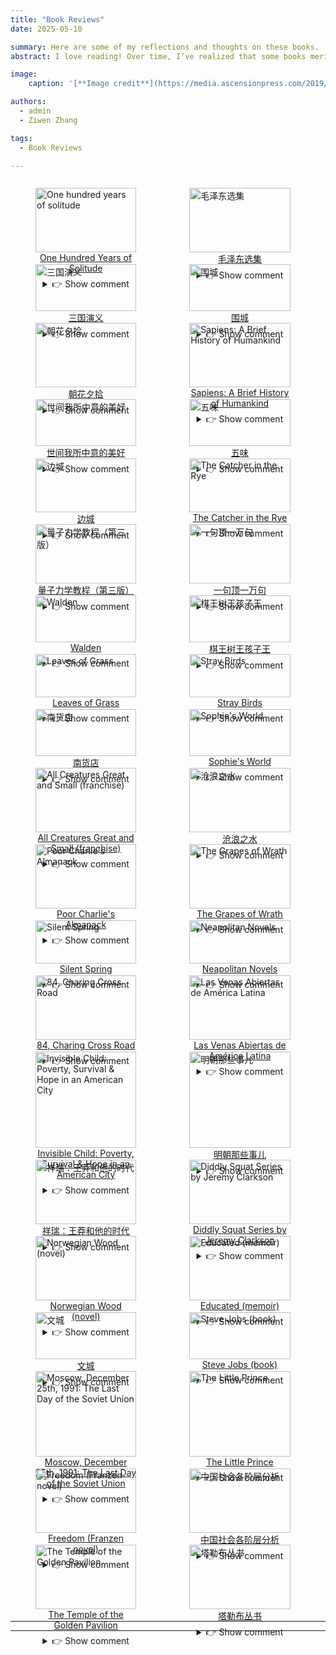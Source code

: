 ```yaml
---
title: "Book Reviews"
date: 2025-05-10

summary: Here are some of my reflections and thoughts on these books.
abstract: I love reading! Over time, I’ve realized that some books merit multiple readings, while others can be skipped. What follows are my highly subjective impressions of several books. If you haven’t read them before, I suggest skipping the review. But if you have, I invite you to see whether you agree or disagree 🤣.<br> My top recommended books will be awarded 5 🍔, while the least recommended ones will get 5 🥦.

image:
    caption: '[**Image credit**](https://media.ascensionpress.com/2019/10/15/13-books-that-should-be-on-every-catholics-bookshelf/)'

authors:
  - admin
  - Ziwen Zhang

tags:
  - Book Reviews

---
```


<div style="display: flex; gap: 1%; flex-wrap: wrap;">
  <figure style="width: 32%; margin-bottom: 1%;">
    <img src="./pic0.jpg" alt="One hundred years of solitude" style="width: 100%;">
    <figcaption style="text-align: center;">
    <a href="https://en.wikipedia.org/wiki/One_Hundred_Years_of_Solitude" target="_blank">
      One Hundred Years of Solitude
    </a>
    <details style="margin-top: 0.5em;">
    <summary>👉 Show comment</summary>
      A beautiful story. Read it once—you’ll want to read it ten more times!<br>
      Score: 🍔🍔🍔🍔🍔
    </details>
    </figcaption>
  </figure>

  <figure style="width: 32%; margin-bottom: 1%;">
    <img src="./pic5.png" alt="毛泽东选集" style="width: 100%;">
    <figcaption style="text-align: center;">
    <a href="https://en.wikipedia.org/wiki/Selected_Works_of_Mao_Tse-Tung" target="_blank">
      毛泽东选集
    </a>
    <details style="margin-top: 0.5em;">
    <summary>👉 Show comment</summary>
      这些书籍充满了智慧和策略——是年轻人成长过程中必读的书籍。你可以从中汲取力量和自信。青年人是冉冉升起的太阳，是世界的希望！<br>
      Score: 🍔🍔🍔🍔🍔
    </details>
    </figcaption>
  </figure>

  <figure style="width: 32%; margin-bottom: 1%;">
    <img src="./pic6.jpg" alt="三国演义" style="width: 100%;">
    <figcaption style="text-align: center;">
    <a href="https://en.wikipedia.org/wiki/Romance_of_the_Three_Kingdoms" target="_blank">
      三国演义
    </a>
    <details style="margin-top: 0.5em;">
    <summary>👉 Show comment</summary>
      “不求同年同月同日生——但求同年同月同日死。”
      一个野蛮的时代，一段传奇的故事！<br>
      Score: 🍔🍔🍔🍔🍔
    </details>
    </figcaption>
  </figure>

  <figure style="width: 32%; margin-bottom: 1%;">
    <img src="./pic19.jpg" alt="围城" style="width: 100%;">
    <figcaption style="text-align: center;">
    <a href="https://zh.wikipedia.org/wiki/%E5%9B%B4%E5%9F%8E_(%E5%B0%8F%E8%AF%B4)" target="_blank">
      围城
    </a>
    <details style="margin-top: 0.5em;">
    <summary>👉 Show comment</summary>
      语言幽默风趣，讽刺辛辣深刻，书中无不彰显钱老的智慧，是一本伟大的小说。<br>
      Score: 🍔🍔🍔🍔
    </details>
    </figcaption>
  </figure>

  <figure style="width: 32%; margin-bottom: 1%;">
    <img src="./pic21.jpg" alt="朝花夕拾" style="width: 100%;">
    <figcaption style="text-align: center;">
    <a href="https://zh.wikipedia.org/zh-cn/%E6%9C%9D%E8%8A%B1%E5%A4%95%E6%8B%BE" target="_blank">
      朝花夕拾
    </a>
    <details style="margin-top: 0.5em;">
    <summary>👉 Show comment</summary>
      每年必读，长长硬骨头。<br>
      Score: 🍔🍔🍔🍔
    </details>
    </figcaption>
  </figure>

  <figure style="width: 32%; margin-bottom: 1%;">
    <img src="./pic35.jpg" alt="Sapiens: A Brief History of Humankind" style="width: 100%;">
    <figcaption style="text-align: center;">
    <a href="https://en.wikipedia.org/wiki/Sapiens:_A_Brief_History_of_Humankind" target="_blank">
      Sapiens: A Brief History of Humankind
    </a>
    <details style="margin-top: 0.5em;">
    <summary>👉 Show comment</summary>
      What shocked and inspired me most in this book was a particular idea — and as I recount it now, I am already demonstrating its truth. The greatest difference between humans and animals, and also the source of our greatest strength, lies in our ability to create stories, understand stories, and believe in stories!!!<br>
      Score: 🍔🍔🍔🍔
    </details>
    </figcaption>
  </figure>

  <figure style="width: 32%; margin-bottom: 1%;">
    <img src="./pic38.jpg" alt="世间我所中意的美好" style="width: 100%;">
    <figcaption style="text-align: center;">
    <a href="https://book.douban.com/subject/25712493/" target="_blank">
      世间我所中意的美好
    </a>
    <details style="margin-top: 0.5em;">
    <summary>👉 Show comment</summary>
      我最钟爱的诗集，[**William Butler Yeats**](https://en.wikipedia.org/wiki/W._B._Yeats)写下了我所中意的美好💜.<br>
      Score: 🍔🍔🍔🍔
    </details>
    </figcaption>
  </figure>

  <figure style="width: 32%; margin-bottom: 1%;">
    <img src="./pic14.jpg" alt="五味" style="width: 100%;">
    <figcaption style="text-align: center;">
    <a href="https://www.goodreads.com/book/show/19044873" target="_blank">
      五味
    </a>
    <details style="margin-top: 0.5em;">
    <summary>👉 Show comment</summary>
      每次读到这本书，总感到一种深至内心的轻松与温柔。原来好好地吃好每一餐饭，是一件幸福到心缝里的事儿。<br>
      Score: 🍔🍔🍔🍔
    </details>
    </figcaption>
  </figure>

  <figure style="width: 32%; margin-bottom: 1%;">
    <img src="./pic7.png" alt="边城" style="width: 100%;">
    <figcaption style="text-align: center;">
    <a href="https://en.wikipedia.org/wiki/The_Border_Town" target="_blank">
      边城
    </a>
    <details style="margin-top: 0.5em;">
    <summary>👉 Show comment</summary>
      在我心神向往的地方，发生的一段动人爱情故事。<br>
      Score: 🍔🍔🍔🍔
    </details>
    </figcaption>
  </figure>

  <figure style="width: 32%; margin-bottom: 1%;">
    <img src="./pic33.jpg" alt="The Catcher in the Rye" style="width: 100%;">
    <figcaption style="text-align: center;">
    <a href="https://en.wikipedia.org/wiki/The_Catcher_in_the_Rye" target="_blank">
      The Catcher in the Rye
    </a>
    <details style="margin-top: 0.5em;">
    <summary>👉 Show comment</summary>
      This is a monologue of a boy who refuses to be disciplined, resisting the adult world.
      First time reading it, I really hated this book;
      Second time reading it, I really hated this book;
      Third time reading it, I was greatly shaken.
      If you ask me why I read it three times, Because I feel like it.<br>
      Score: 🍔🍔🍔🍔
    </details>
    </figcaption>
  </figure>

  <figure style="width: 32%; margin-bottom: 1%;">
    <img src="./pic36.png" alt="量子力学教程（第三版）" style="width: 100%;">
    <figcaption style="text-align: center;">
    <a href="https://baike.baidu.com/item/%E9%87%8F%E5%AD%90%E5%8A%9B%E5%AD%A6%E6%95%99%E7%A8%8B%EF%BC%88%E7%AC%AC%E4%B8%89%E7%89%88%EF%BC%89/23743748" target="_blank">
      量子力学教程（第三版）
    </a>
    <details style="margin-top: 0.5em;">
    <summary>👉 Show comment</summary>
      读过三十几遍的教材，再次看到还是会有所触动！<br>
      Score: 🍔🍔🍔🍔
    </details>
    </figcaption>
  </figure>

  <figure style="width: 32%; margin-bottom: 1%;">
    <img src="./pic13.jpg" alt="一句顶一万句" style="width: 100%;">
    <figcaption style="text-align: center;">
    <a href="https://zh.wikipedia.org/wiki/%E4%B8%80%E5%8F%A5%E9%A1%B6%E4%B8%80%E4%B8%87%E5%8F%A5" target="_blank">
      一句顶一万句
    </a>
    <details style="margin-top: 0.5em;">
    <summary>👉 Show comment</summary>
      找一个能说得上话的人，是很难的事儿。但是话是不是有点太密了？正着说，反着说，颠来倒去地说。<br>
      Score: 🍔🍔🍔🍔
    </details>
    </figcaption>
  </figure>

  <figure style="width: 32%; margin-bottom: 1%;">
    <img src="./pic17.jpg" alt="Walden" style="width: 100%;">
    <figcaption style="text-align: center;">
    <a href="https://en.wikipedia.org/wiki/Walden" target="_blank">
      Walden
    </a>
    <details style="margin-top: 0.5em;">
    <summary>👉 Show comment</summary>
      A place where the soul finds rest. <br>
      Score: 🍔🍔🍔
    </details>
    </figcaption>
  </figure>

  <figure style="width: 32%; margin-bottom: 1%;">
    <img src="./pic28.png" alt="棋王树王孩子王" style="width: 100%;">
    <figcaption style="text-align: center;">
    <a href="https://baike.baidu.com/item/%E6%A3%8B%E7%8E%8B%E6%A0%91%E7%8E%8B%E5%AD%A9%E5%AD%90%E7%8E%8B/12290818" target="_blank">
      棋王树王孩子王
    </a>
    <details style="margin-top: 0.5em;">
    <summary>👉 Show comment</summary>
      阿城的文字是无可挑剔的，对人物的描写也是细腻深刻的，值得细读！<br>
      Score: 🍔🍔🍔
    </details>
    </figcaption>
  </figure>

  <figure style="width: 32%; margin-bottom: 1%;">
    <img src="./pic37.jpg" alt="Leaves of Grass" style="width: 100%;">
    <figcaption style="text-align: center;">
    <a href="https://en.wikipedia.org/wiki/Leaves_of_Grass" target="_blank">
      Leaves of Grass
    </a>
    <details style="margin-top: 0.5em;">
    <summary>👉 Show comment</summary>
      A heartfelt poetry collection.<br>
      Score: 🍔🍔🍔
    </details>
    </figcaption>
  </figure>

  <figure style="width: 32%; margin-bottom: 1%;">
    <img src="./pic30.jpg" alt="Stray Birds" style="width: 100%;">
    <figcaption style="text-align: center;">
    <a href="https://www.goodreads.com/book/show/166350.Stray_Birds" target="_blank">
      Stray Birds
    </a>
    <details style="margin-top: 0.5em;">
    <summary>👉 Show comment</summary>
      While reading this book, you can feel the unique exotic atmosphere, the humid air, vibrant colors, a mysterious ambiance, the swaying banana trees, the chirping of insects and birds, and the starry moonlit night.<br>
      Score: 🍔🍔🍔
    </details>
    </figcaption>
  </figure>

  <figure style="width: 32%; margin-bottom: 1%;">
    <img src="./pic9.png" alt="南货店" style="width: 100%;">
    <figcaption style="text-align: center;">
    <a href="https://baike.baidu.com/item/%E5%8D%97%E8%B4%A7%E5%BA%97/51855882" target="_blank">
      南货店
    </a>
    <details style="margin-top: 0.5em;">
    <summary>👉 Show comment</summary>
      我喜欢这个温情而略带残酷的故事。一个人一辈子要经历多少磨难？而这些故事在人故去之后是否还会有回响？<br>
      Score: 🍔🍔🍔
    </details>
    </figcaption>
  </figure>

  <figure style="width: 32%; margin-bottom: 1%;">
    <img src="./pic2.jpg" alt="Sophie's World" style="width: 100%;">
    <figcaption style="text-align: center;">
    <a href="https://en.wikipedia.org/wiki/Sophie%27s_World" target="_blank">
      Sophie's World
    </a>
    <details style="margin-top: 0.5em;">
    <summary>👉 Show comment</summary>
      An interesting book that takes you through the evolutionary history of philosophy — a great introduction to philosophy.<br>
      Score: 🍔🍔🍔
    </details>
    </figcaption>
  </figure>

  <figure style="width: 32%; margin-bottom: 1%;">
    <img src="./pic34.jpg" alt="All Creatures Great and Small (franchise)" style="width: 100%;">
    <figcaption style="text-align: center;">
    <a href="https://en.wikipedia.org/wiki/All_Creatures_Great_and_Small_(franchise)" target="_blank">
      All Creatures Great and Small (franchise)
    </a>
    <details style="margin-top: 0.5em;">
    <summary>👉 Show comment</summary>
      These stories will make you realize the beauty of life. <br>
      Score: 🍔🍔🍔
    </details>
    </figcaption>
  </figure>

  <figure style="width: 32%; margin-bottom: 1%;">
    <img src="./pic10.png" alt="沧浪之水" style="width: 100%;">
    <figcaption style="text-align: center;">
    <a href="https://baike.baidu.com/item/%E6%B2%A7%E6%B5%AA%E4%B9%8B%E6%B0%B4/3144669" target="_blank">
      沧浪之水
    </a>
    <details style="margin-top: 0.5em;">
    <summary>👉 Show comment</summary>
      波云诡谲的权利斗争。我也要当卫生局局长！<br>
      Score: 🍔🍔🍔
    </details>
    </figcaption>
  </figure>

  <figure style="width: 32%; margin-bottom: 1%;">
    <img src="./pic25.jpg" alt="Poor Charlie's Almanack" style="width: 100%;">
    <figcaption style="text-align: center;">
    <a href="https://en.wikipedia.org/wiki/Poor_Charlie%27s_Almanack" target="_blank">
      Poor Charlie's Almanack
    </a>
    <details style="margin-top: 0.5em;">
    <summary>👉 Show comment</summary>
      It's an interesting book, but after finishing it, I didn't feel particularly enlightened. Maybe I need to read it a few more times.<br>
      Score: 🍔🍔🍔
    </details>
    </figcaption>
  </figure>

  <figure style="width: 32%; margin-bottom: 1%;">
    <img src="./pic26.jpg" alt="The Grapes of Wrath" style="width: 100%;">
    <figcaption style="text-align: center;">
    <a href="https://en.wikipedia.org/wiki/The_Grapes_of_Wrath" target="_blank">
      The Grapes of Wrath
    </a>
    <details style="margin-top: 0.5em;">
    <summary>👉 Show comment</summary>
      This book has deeply made me realize that there is no essential difference between people and between nations. No one is born noble; even nations that once stood at the peak of capitalism have crawled through the mud. Human nature is universal. We all long for love, desire a stable life, and possess similar dark sides as well as great shining qualities. The literary depiction of human nature's brilliance in this book is fully realized in the final scene, leaving me with a profound sense of unease that lingers in my heart. <br>
      Score: 🍔🍔🍔
    </details>
    </figcaption>
  </figure>

  <figure style="width: 32%; margin-bottom: 1%;">
    <img src="./pic27.jpg" alt="Silent Spring" style="width: 100%;">
    <figcaption style="text-align: center;">
    <a href="https://en.wikipedia.org/wiki/Silent_Spring" target="_blank">
      Silent Spring
    </a>
    <details style="margin-top: 0.5em;">
    <summary>👉 Show comment</summary>
      It’s shocking, yet it seems that human society is still stumbling forward. Perhaps everything we do is based on a fundamental assumption: that nature will always find its own way to survive. Or perhaps, we simply don’t care. We revel through the night, until total destruction. <br>
      Score: 🍔🍔🍔
    </details>
    </figcaption>
  </figure>

  <figure style="width: 32%; margin-bottom: 1%;">
    <img src="./pic3.jpg" alt="Neapolitan Novels" style="width: 100%;">
    <figcaption style="text-align: center;">
    <a href="https://en.wikipedia.org/wiki/Neapolitan_Novels" target="_blank">
      Neapolitan Novels
    </a>
    <details style="margin-top: 0.5em;">
    <summary>👉 Show comment</summary>
      I find it so hard to understand women — they're so deep and complex.<br>
      Score: 🍔🍔🍔
    </details>
    </figcaption>
  </figure>

  <figure style="width: 32%; margin-bottom: 1%;">
    <img src="./pic39.jpg" alt="84, Charing Cross Road" style="width: 100%;">
    <figcaption style="text-align: center;">
    <a href="https://en.wikipedia.org/wiki/84,_Charing_Cross_Road" target="_blank">
      84, Charing Cross Road
    </a>
    <details style="margin-top: 0.5em;">
    <summary>👉 Show comment</summary>
      A story of friendship across time and space between a person who loves reading and someone who cherishes that love. <br>
      Score: 🍔🍔🍔
    </details>
    </figcaption>
  </figure>

  <figure style="width: 32%; margin-bottom: 1%;">
    <img src="./pic12.jpg" alt="Las Venas Abiertas de América Latina" style="width: 100%;">
    <figcaption style="text-align: center;">
    <a href="https://es.wikipedia.org/wiki/Las_venas_abiertas_de_Am%C3%A9rica_Latina" target="_blank">
      Las Venas Abiertas de América Latina
    </a>
    <details style="margin-top: 0.5em;">
    <summary>👉 Show comment</summary>
      When the fate of a nation is not in the hands of its people, it inevitably means the tragedy of life. Hang in there, friends of Latin America.<br>
      Score: 🍔🍔🍔
    </details>
    </figcaption>
  </figure>

  <figure style="width: 32%; margin-bottom: 1%;">
    <img src="./pic8.jpg" alt="Invisible Child: Poverty, Survival & Hope in an American City" style="width: 100%;">
    <figcaption style="text-align: center;">
    <a href="https://en.wikipedia.org/wiki/Invisible_Child:_Poverty,_Survival_%26_Hope_in_an_American_City" target="_blank">
      Invisible Child: Poverty, Survival & Hope in an American City
    </a>
    <details style="margin-top: 0.5em;">
    <summary>👉 Show comment</summary>
      The structural poverty caused by capitalist society makes individuals feel powerless and insignificant in the waves of social change.<br>
      Score: 🍔🍔🍔
    </details>
    </figcaption>
  </figure>

  <figure style="width: 32%; margin-bottom: 1%;">
    <img src="./pic20.jpg" alt="明朝那些事儿" style="width: 100%;">
    <figcaption style="text-align: center;">
    <a href="https://zh.wikipedia.org/wiki/%E6%98%8E%E6%9C%9D%E9%82%A3%E4%BA%9B%E4%BA%8B%E5%85%92" target="_blank">
      明朝那些事儿
    </a>
    <details style="margin-top: 0.5em;">
    <summary>👉 Show comment</summary>
      很有意思的丛书。然而，在这些书中，没有谁是主角，作者才是。本系列书更像是作者对历史的读后感，读时需慎辨主观与客观。<br>
      Score: 🍔🍔🍔
    </details>
    </figcaption>
  </figure>

  <figure style="width: 32%; margin-bottom: 1%;">
    <img src="./pic16.png" alt="祥瑞：王莽和他的时代" style="width: 100%;">
    <figcaption style="text-align: center;">
    <a href="https://baike.baidu.com/item/%E7%A5%A5%E7%91%9E%EF%BC%9A%E7%8E%8B%E8%8E%BD%E5%92%8C%E4%BB%96%E7%9A%84%E6%97%B6%E4%BB%A3/58484515" target="_blank">
      祥瑞：王莽和他的时代
    </a>
    <details style="margin-top: 0.5em;">
    <summary>👉 Show comment</summary>
      书很有趣，又学一课，道术有别。克己复礼、阴谋诡计都是术。而道是济世安民、顺势而为，是光明正道、是大公无私。王莽终究是习术而走火入魔矣。此外，“祥瑞”这个切入点很好！<br>
      Score: 🍔🍔🍔
    </details>
    </figcaption>
  </figure>

  <figure style="width: 32%; margin-bottom: 1%;">
    <img src="./pic23.jpg" alt="Diddly Squat Series by Jeremy Clarkson" style="width: 100%;">
    <figcaption style="text-align: center;">
    <a href="https://www.goodreads.com/series/372660-diddly-squat" target="_blank">
      Diddly Squat Series by Jeremy Clarkson
    </a>
    <details style="margin-top: 0.5em;">
    <summary>👉 Show comment</summary>
      A fun series of books that's easy to read, but with a tendency to be overly clever. <br>
      Score: 🍔🍔🍔
    </details>
    </figcaption>
  </figure>

  <figure style="width: 32%; margin-bottom: 1%;">
    <img src="./pic32.jpg" alt="Norwegian Wood (novel)" style="width: 100%;">
    <figcaption style="text-align: center;">
    <a href="https://en.wikipedia.org/wiki/Norwegian_Wood_(novel)" target="_blank">
      Norwegian Wood (novel)
    </a>
    <details style="margin-top: 0.5em;">
    <summary>👉 Show comment</summary>
      Sad and profound. <br>
      Score: 🍔🍔🍔
    </details>
    </figcaption>
  </figure>

  <figure style="width: 32%; margin-bottom: 1%;">
    <img src="./pic31.png" alt="Educated (memoir)" style="width: 100%;">
    <figcaption style="text-align: center;">
    <a href="https://en.wikipedia.org/wiki/Educated_(memoir)" target="_blank">
      Educated (memoir)
    </a>
    <details style="margin-top: 0.5em;">
    <summary>👉 Show comment</summary>
      As long as you keep hope and never give up, you will eventually receive the gifts of fate. <br>
      Score: 🍔🍔🍔
    </details>
    </figcaption>
  </figure>

  <figure style="width: 32%; margin-bottom: 1%;">
    <img src="./pic15.jpg" alt="文城" style="width: 100%;">
    <figcaption style="text-align: center;">
    <a href="https://zh.wikipedia.org/wiki/%E6%96%87%E5%9F%8E_(%E5%B0%8F%E8%AF%B4)" target="_blank">
      文城
    </a>
    <details style="margin-top: 0.5em;">
    <summary>👉 Show comment</summary>
      我觉得一般，和《一句顶一万句》有点像。<br>
      Score: 🍔🍔
    </details>
    </figcaption>
  </figure>

  <figure style="width: 32%; margin-bottom: 1%;">
    <img src="./pic29.jpg" alt="Steve Jobs (book)" style="width: 100%;">
    <figcaption style="text-align: center;">
    <a href="https://en.wikipedia.org/wiki/Steve_Jobs_(book)" target="_blank">
      Steve Jobs (book)
    </a>
    <details style="margin-top: 0.5em;">
    <summary>👉 Show comment</summary>
      If you like Steve Jobs and are interested in his life, then go ahead and read it.<br>
      Score: 🍔🍔
    </details>
    </figcaption>
  </figure>

  <figure style="width: 32%; margin-bottom: 1%;">
    <img src="./pic18.jpg" alt="Moscow, December 25th, 1991: The Last Day of the Soviet Union" style="width: 100%;">
    <figcaption style="text-align: center;">
    <a href="https://www.amazon.com/Moscow-December-25th-1991-Soviet/dp/1848271131" target="_blank">
      Moscow, December 25th, 1991: The Last Day of the Soviet Union
    </a>
    <details style="margin-top: 0.5em;">
    <summary>👉 Show comment</summary>
      This book lists many interesting events and serves as a decent diary. However, the writing style is poor, as it's merely a collection of events without much depth.<br>
      Score: 🍔🍔
    </details>
    </figcaption>
  </figure>

  <figure style="width: 32%; margin-bottom: 1%;">
    <img src="./pic11.jpg" alt="The Little Prince" style="width: 100%;">
    <figcaption style="text-align: center;">
    <a href="https://en.wikipedia.org/wiki/The_Little_Prince" target="_blank">
      The Little Prince
    </a>
    <details style="margin-top: 0.5em;">
    <summary>👉 Show comment</summary>
      It should be a very interesting book, but I just can't get into it. Am I too old for this?<br>
      Score: 🍔🍔
    </details>
    </figcaption>
  </figure>

  <figure style="width: 32%; margin-bottom: 1%;">
    <img src="./pic1.jpg" alt="Freedom (Franzen novel)" style="width: 100%;">
    <figcaption style="text-align: center;">
    <a href="https://en.wikipedia.org/wiki/Freedom_(Franzen_novel)" target="_blank">
      Freedom (Franzen novel)
    </a>
    <details style="margin-top: 0.5em;">
    <summary>👉 Show comment</summary>
      You loved me, but I didn’t love you back. I left you, yet I needed you, so I came back — and you forgave me. In the end, we are all free???<br>
      Score: 🍔🍔
    </details>
    </figcaption>
  </figure>

  <figure style="width: 32%; margin-bottom: 1%;">
    <img src="./pic24.jpg" alt="中国社会各阶层分析" style="width: 100%;">
    <figcaption style="text-align: center;">
    <a href="https://baike.baidu.com/item/%E4%B8%AD%E5%9B%BD%E7%A4%BE%E4%BC%9A%E5%90%84%E9%98%B6%E5%B1%82%E5%88%86%E6%9E%90/3368240" target="_blank">
      中国社会各阶层分析
    </a>
    <details style="margin-top: 0.5em;">
    <summary>👉 Show comment</summary>
      当你看了标题，买了书，准备好读一本翔实的社会研究报告的时候，你会发现生活又欺骗了你。本书是文人的自我感动，书中的主要内容是作者朋友的访谈录，极度主观且几乎无任何科学调研数据。尽管如此，如果对某些阶层人士的心理活动感兴趣的朋友，前200页还是可以看看的。 <br>
      Score: 🍔
    </details>
    </figcaption>
  </figure>

  <figure style="width: 32%; margin-bottom: 1%;">
    <img src="./pic4.jpg" alt="The Temple of the Golden Pavilion" style="width: 100%;">
    <figcaption style="text-align: center;">
    <a href="https://en.wikipedia.org/wiki/The_Temple_of_the_Golden_Pavilion" target="_blank">
      The Temple of the Golden Pavilion
    </a>
    <details style="margin-top: 0.5em;">
    <summary>👉 Show comment</summary>
      The protagonist in the story is both morbid and self-abasing — what might this reveal about the author? Yet the prose remains beautiful.<br>
      Score: 🥦
    </details>
    </figcaption>
  </figure>

  <figure style="width: 32%; margin-bottom: 1%;">
    <img src="./pic22.png" alt="塔勒布丛书" style="width: 100%;">
    <figcaption style="text-align: center;">
    <a href="" target="_blank">
      塔勒布丛书
    </a>
    <details style="margin-top: 0.5em;">
    <summary>👉 Show comment</summary>
      都说这些书写得好，真的好吗？不过是掉书袋的装x之作。几句话就能讲清楚，非得写成一套书。害老子读半天...<br>
      Score: 🥦🥦🥦
    </details>
    </figcaption>
  </figure>

</div>

---

<script defer src="https://cdn.commento.io/js/commento.js"></script>
<div id="commento"></div>

---
